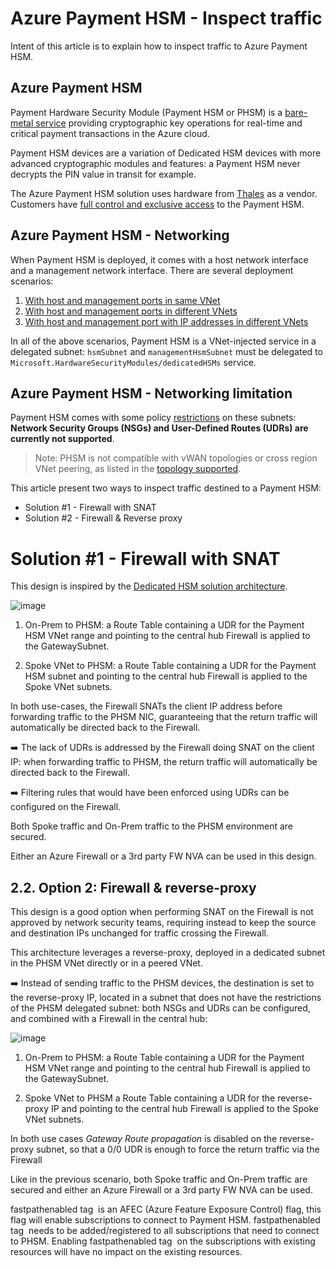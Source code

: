 # Azure Payment HSM - Inspect traffic 

Intent of this article is to explain how to inspect traffic to Azure Payment HSM.

## Azure Payment HSM

Payment Hardware Security Module (Payment HSM or PHSM) is a [bare-metal service](https://learn.microsoft.com/en-us/azure/payment-hsm/overview) providing cryptographic key operations for real-time and critical payment transactions in the Azure cloud. 

Payment HSM devices are a variation of Dedicated HSM devices with more advanced cryptographic modules and features: a Payment HSM never decrypts the PIN value in transit for example. 

The Azure Payment HSM solution uses hardware from [Thales](https://cpl.thalesgroup.com/encryption/hardware-security-modules/payment-hsms/payshield-10k) as a vendor. Customers have [full control and exclusive access](https://learn.microsoft.com/en-us/azure/payment-hsm/overview#customer-managed-hsm-in-azure) to the Payment HSM.

## Azure Payment HSM - Networking

When Payment HSM is deployed, it comes with a host network interface and a management network interface. There are several deployment scenarios:
1. [With host and management ports in same VNet](https://learn.microsoft.com/en-us/azure/payment-hsm/create-payment-hsm?tabs=azure-cli)
2. [With host and management ports in different VNets](https://learn.microsoft.com/en-us/azure/payment-hsm/create-different-vnet?tabs=azure-cli)
3. [With host and management port with IP addresses in different VNets](https://learn.microsoft.com/en-us/azure/payment-hsm/create-different-ip-addresses?tabs=azure-cli)

In all of the above scenarios, Payment HSM is a VNet-injected service in a delegated subnet: `hsmSubnet` and `managementHsmSubnet` must be delegated to `Microsoft.HardwareSecurityModules/dedicatedHSMs` service.

## Azure Payment HSM - Networking limitation

Payment HSM comes with some policy [restrictions](https://learn.microsoft.com/en-us/azure/payment-hsm/solution-design#constraints) on these subnets: **Network Security Groups (NSGs) and User-Defined Routes (UDRs) are currently not supported**.

> Note: PHSM is not compatible with vWAN topologies or cross region VNet peering, as listed in the [topology supported](https://learn.microsoft.com/en-us/azure/payment-hsm/solution-design#supported-topologies).

This article present two ways to inspect traffic destined to a Payment HSM:
* Solution #1 - Firewall with SNAT
* Solution #2 - Firewall & Reverse proxy

# Solution #1 - Firewall with SNAT

This design is inspired by the [Dedicated HSM solution architecture](https://learn.microsoft.com/en-us/azure/dedicated-hsm/networking#solution-architecture).

![image](https://user-images.githubusercontent.com/110976272/226541241-8b593ca9-341f-4327-adb9-e88db73b5c8e.png)

1. On-Prem to PHSM: a Route Table containing a UDR for the Payment HSM VNet range and pointing to the central hub Firewall is applied to the GatewaySubnet.

2. Spoke VNet to PHSM: a Route Table containing a UDR for the Payment HSM subnet and pointing to the central hub Firewall is applied to the Spoke VNet subnets. 

In both use-cases, the Firewall SNATs the client IP address before forwarding traffic to the PHSM NIC, guaranteeing that the return traffic will automatically be directed back to the Firewall.

:arrow_right: The lack of UDRs is addressed by the Firewall doing SNAT on the client IP: when forwarding traffic to PHSM, the return traffic will automatically be directed back to the Firewall.

:arrow_right: Filtering rules that would have been enforced using UDRs can be configured on the Firewall.

Both Spoke traffic and On-Prem traffic to the PHSM environment are secured.

Either an Azure Firewall or a 3rd party FW NVA can be used in this design.

## 2.2. Option 2: Firewall & reverse-proxy

This design is a good option when performing SNAT on the Firewall is not approved by network security teams, requiring instead to keep the source and destination IPs unchanged for traffic crossing the Firewall.

This architecture leverages a reverse-proxy, deployed in a dedicated subnet in the PHSM VNet directly or in a peered VNet. 

:arrow_right: Instead of sending traffic to the PHSM devices, the destination is set to the reverse-proxy IP, located in a subnet that does not have the restrictions of the PHSM delegated subnet: both NSGs and UDRs can be configured, and combined with a Firewall in the central hub:

![image](https://user-images.githubusercontent.com/110976272/226541198-40a74904-4713-4caa-a059-778727f423c7.png)

1. On-Prem to PHSM: a Route Table containing a UDR for the Payment HSM VNet range and pointing to the central hub Firewall is applied to the GatewaySubnet.

2. Spoke VNet to PHSM a Route Table containing a UDR for the reverse-proxy IP and pointing to the central hub Firewall is applied to the Spoke VNet subnets. 

In both use cases *Gateway Route propagation* is disabled on the reverse-proxy subnet, so that a 0/0 UDR is enough to force the return traffic via the Firewall 

Like in the previous scenario, both Spoke traffic and On-Prem traffic are secured and either an Azure Firewall or a 3rd party FW NVA can be used.


fastpathenabled tag  is an AFEC (Azure Feature Exposure Control) flag, this flag will enable subscriptions to connect to Payment HSM. fastpathenabled tag  needs to be added/registered to all subscriptions that need to connect to PHSM. Enabling fastpathenabled tag  on the subscriptions with existing resources will have no impact on the existing resources.
